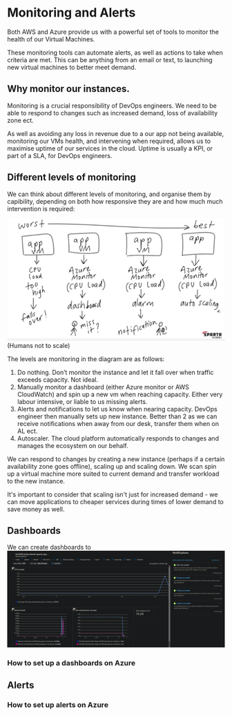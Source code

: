 # Monitoring and Alerts

Both AWS and Azure provide us with a powerful set of tools to monitor the health of our Virtual Machines.

These monitoring tools can automate alerts, as well as actions to take when criteria are met. This can be anything from an email or text, to launching new virtual machines to better meet demand.

## Why monitor our instances.

Monitoring is a crucial responsibility of DevOps engineers. We need to be able to respond to changes such as increased demand, loss of availability zone ect.

As well as avoiding any loss in revenue due to a our app not being available, monitoring our VMs health, and intervening when required, allows us to maximise uptime of our services in the cloud. Uptime is usually a KPI, or part of a SLA, for DevOps engineers.

## Different levels of monitoring
We can think about different levels of monitoring, and organise them by capibility, depending on both how responsive they are and how much much intervention is required:

![Diagram showing types of monitoring we have available](./images/monitoring_levels.png)
(Humans not to scale)

The levels are monitoring in the diagram are as follows:
1) Do nothing. Don’t monitor the instance and let it fall over when traffic exceeds capacity. Not ideal. 
2) Manually monitor a dashboard (either Azure monitor or AWS CloudWatch) and spin up a new vm when reaching capacity. Either very labour intensive, or liable to us missing alerts. 
3) Alerts and notifications to let us know when nearing capacity. DevOps engineer then manually sets up new instance. Better than 2 as we can receive notifications when away from our desk, transfer them when on AL ect.
4) Autoscaler. The cloud platform automatically responds to changes and manages the ecosystem on our behalf.

We can respond to changes by creating a new instance (perhaps if a certain availability zone goes offline), scaling up and scaling down. We scan spin up a virtual machine more suited to current demand and transfer workload to the new instance. 

It's important to consider that scaling isn't just for increased demand - we can move applications to cheaper services during times of lower demand to save money as well.

## Dashboards
We can create dashboards to 
![Example of a monitoring dashboard on Azure](./images/azure_dashboard.png)

### How to set up a dashboards on Azure

## Alerts

### How to set up alerts on Azure
